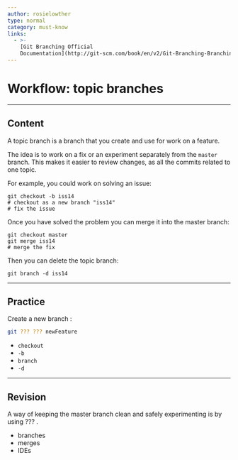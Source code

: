 ```yaml
---
author: rosielowther
type: normal
category: must-know
links:
  - >-
    [Git Branching Official
    Documentation](http://git-scm.com/book/en/v2/Git-Branching-Branching-Workflows){documentation}
---
```


# Workflow: topic branches


---

## Content

A topic branch is a branch that you create and use for work on a feature.

The idea is to work on a fix or an experiment separately from the `master` branch. This makes it easier to review changes, as all the commits related to one topic.

For example, you could work on solving an issue:

```plain-text
git checkout -b iss14
# checkout as a new branch "iss14"
# fix the issue
```

Once you have solved the problem you can merge it into the master branch:

```plain-text
git checkout master
git merge iss14
# merge the fix
```

Then you can delete the topic branch:

```plain-text
git branch -d iss14
```


---

## Practice

Create a new branch :

```bash
git ??? ??? newFeature
```

- `checkout`
- `-b`
- `branch`
- `-d`


---

## Revision

A way of keeping the master branch clean and safely experimenting is by using ??? .

- branches 
- merges
- IDEs
